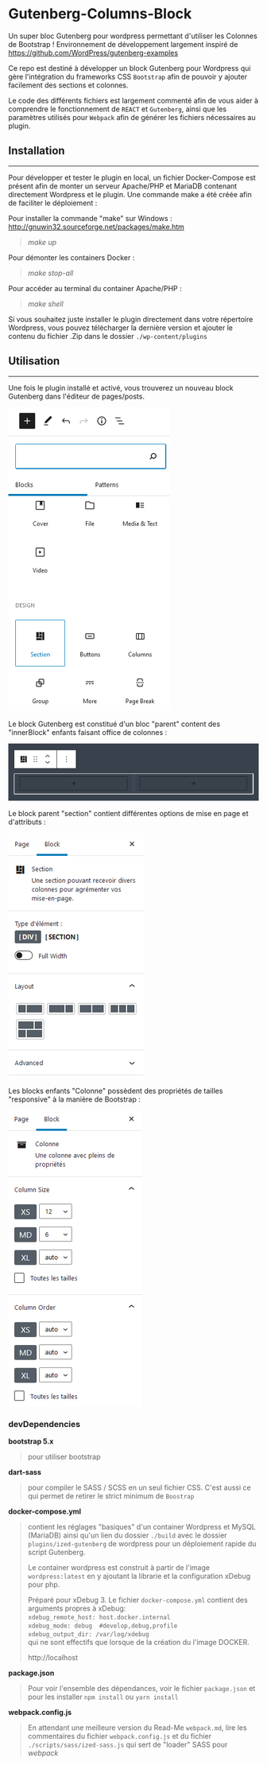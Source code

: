 # Gutenberg-Columns-Block
Un super bloc Gutenberg pour wordpress permettant d'utiliser les Colonnes de Bootstrap !
Environnement de développement largement inspiré de https://github.com/WordPress/gutenberg-examples

Ce repo est destiné à développer un block Gutenberg pour Wordpress qui gère l'intégration du frameworks CSS
`Bootstrap` afin de pouvoir y ajouter facilement des sections et colonnes. 

Le code des différents fichiers est largement commenté afin de vous aider à comprendre le fonctionnement
de `REACT` et `Gutenberg`, ainsi que les paramètres utilisés pour `Webpack` afin de générer les fichiers
nécessaires au plugin.

## Installation

------------
Pour développer et tester le plugin en local, un fichier Docker-Compose est présent afin de monter un
serveur Apache/PHP et MariaDB contenant directement Wordpress et le plugin. Une commande make a été créée
afin de faciliter le déploiement :

Pour installer la commande "make" sur Windows :
http://gnuwin32.sourceforge.net/packages/make.htm

> _make up_

Pour démonter les containers Docker :
> _make stop-all_

Pour accéder au terminal du container Apache/PHP :
> _make shell_

Si vous souhaitez juste installer le plugin directement dans votre répertoire Wordpress, vous pouvez
télécharger la dernière version et ajouter le contenu du fichier .Zip dans le dossier `./wp-content/plugins`

## Utilisation

------------
Une fois le plugin installé et activé, vous trouverez un nouveau block Gutenberg dans l'éditeur de pages/posts.

![alt text](./docs/imgs/section_new-block.png "Un nouveau block SECTION")

Le block Gutenberg est constitué d'un bloc "parent" content des "innerBlock" enfants faisant office de colonnes :

![alt text](./docs/imgs/section_parent-enfants.png "Block parent avec innerBlocks enfants")

Le block parent "section" contient différentes options de mise en page et d'attributs :

![alt text](./docs/imgs/section_options-row.png)

Les blocks enfants "Colonne" possèdent des propriétés de tailles "responsive" à la manière de Bootstrap :

![alt text](./docs/imgs/section_options-enfants.png "Propriétés du block Colonne")


### devDependencies

**bootstrap 5.x**
>pour utiliser bootstrap

**dart-sass**
>pour compiler le SASS / SCSS en un seul fichier CSS. C'est aussi ce qui permet de retirer
>le strict minimum de `Boostrap`

**docker-compose.yml**
>contient les réglages "basiques" d'un container Wordpress et MySQL (MariaDB)
>ainsi qu'un lien du dossier `./build` avec le dossier `plugins/ized-gutenberg` de wordpress
>pour un déploiement rapide du script Gutenberg.
>
>Le container wordpress est construit à partir de l'image `wordpress:latest` en y ajoutant
>la librarie et la configuration xDebug pour php.
> 
>Préparé pour xDebug 3. Le fichier `docker-compose.yml` contient des arguments propres à xDebug:<br>
   `xdebug_remote_host: host.docker.internal` <br>
   `xdebug_mode: debug  #develop,debug,profile`<br>
   `xdebug_output_dir: /var/log/xdebug`<br>
> qui ne sont effectifs que lorsque de la création du l'image DOCKER.
>
>http://localhost

**package.json**
>Pour voir l'ensemble des dépendances, voir le fichier `package.json` et pour les
>installer `npm install` ou `yarn install`

**webpack.config.js**
> En attendant une meilleure version du Read-Me `webpack.md`, lire les commentaires
> du fichier `webpack.config.js` et du fichier `./scripts/sass/ized-sass.js`
> qui sert de "loader" SASS pour _webpack_